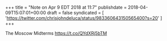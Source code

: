 +++
title = "Note on Apr 9 EDT 2018 at 11:7"
publishdate = 2018-04-09T15:07:01+00:00
draft = false
syndicated = [ 'https://twitter.com/chrisjohndeluca/status/983360643150565400?s=20' ]
+++

The Moscow Midterms https://t.co/QYdXRj5bTM
